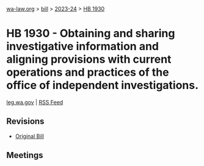 [wa-law.org](/) > [bill](/bill/) > [2023-24](/bill/2023-24/) > [HB 1930](/bill/2023-24/hb/1930/)

# HB 1930 - Obtaining and sharing investigative information and aligning provisions with current operations and practices of the office of independent investigations.
[leg.wa.gov](https://app.leg.wa.gov/billsummary?BillNumber=1930&Year=2023&Initiative=false) | [RSS Feed](./rss.xml)

## Revisions
* [Original Bill](1/)

## Meetings